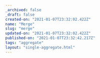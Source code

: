 ```yaml
---
_archived: false
_draft: false
created-on: "2021-01-07T23:32:02.422Z"
name: "Merge"
slug: "merge"
updated-on: "2021-01-07T23:32:02.422Z"
published-on: "2021-01-07T23:32:42.217Z"
tags: "aggregate"
layout: "single-aggregate.html"
---
```



